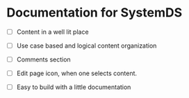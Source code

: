# Documentation for SystemDS

* [ ] Content in a well lit place
* [ ] Use case based and logical content organization
* [ ] Comments section
* [ ] Edit page icon, when one selects content.
* [ ] Easy to build with a little documentation


